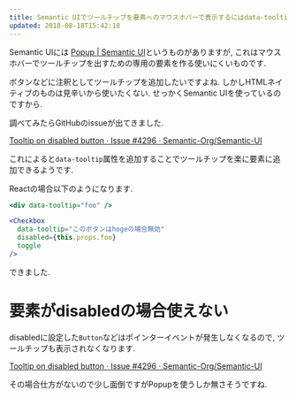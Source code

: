 ```yaml
---
title: Semantic UIでツールチップを要素へのマウスホバーで表示するにはdata-tooltip属性を使う
updated: 2018-08-18T15:42:18
---
```


Semantic UIには
[Popup | Semantic UI](https://semantic-ui.com/modules/popup.html)というものがありますが,
これはマウスホバーでツールチップを出すための専用の要素を作る使いにくいものです.

ボタンなどに注釈としてツールチップを追加したいですよね.
しかしHTMLネイティブのものは見辛いから使いたくない.
せっかくSemantic UIを使っているのですから.

調べてみたらGitHubのissueが出てきました.

[Tooltip on disabled button · Issue #4296 · Semantic-Org/Semantic-UI](https://github.com/Semantic-Org/Semantic-UI/issues/4296)

これによると`data-tooltip`属性を追加することでツールチップを楽に要素に追加できるようです.

Reactの場合以下のようになります.

~~~jsx
<div data-tooltip="foo" />
~~~

~~~jsx
<Checkbox
  data-tooltip="このボタンはhogeの場合無効"
  disabled={this.props.foo}
  toggle
/>
~~~

できました.

# 要素がdisabledの場合使えない

disabledに設定した`Button`などはポインターイベントが発生しなくなるので,
ツールチップも表示されなくなります.

[Tooltip on disabled button · Issue #4296 · Semantic-Org/Semantic-UI](https://github.com/Semantic-Org/Semantic-UI/issues/4296)

その場合仕方がないので少し面倒ですがPopupを使うしか無さそうですね.

